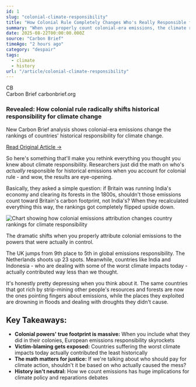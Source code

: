 ```yaml
---
id: 1
slug: "colonial-climate-responsibility"
title: "How Colonial Rule Completely Changes Who's Really Responsible for Climate Change"
summary: "When you properly count colonial-era emissions, the climate responsibility rankings get turned upside down. The UK jumps from 9th to 5th place globally, while countries like India and Indonesia - despite being huge - actually contributed way less than we thought. It's a stark reminder of how colonial powers extracted resources and damaged the environment, then left the bill for someone else to pay."
date: 2025-08-22T00:00:00.000Z
source: "Carbon Brief"
timeAgo: "2 hours ago"
category: "despair"
tags:
  - climate
  - history
url: "/article/colonial-climate-responsibility"
---
```


<div class="source-link-card">
	<div class="link-card-header">
		<div class="source-logo-text">CB</div>
		<div class="link-meta">
			<span class="source-name">Carbon Brief</span>
			<span class="link-url">carbonbrief.org</span>
		</div>
	</div>
	<h3 class="link-title">Revealed: How colonial rule radically shifts historical responsibility for climate change</h3>
	<p class="link-description">New Carbon Brief analysis shows colonial-era emissions change the rankings of countries' historical responsibility for climate change.</p>
	<a href="https://www.carbonbrief.org/revealed-how-colonial-rule-radically-shifts-historical-responsibility-for-climate-change/" target="_blank" class="read-original-btn">Read Original Article →</a>
</div>

So here's something that'll make you rethink everything you thought you knew about climate responsibility. Researchers just did the math on who's *actually* responsible for historical emissions when you account for colonial rule - and wow, the results are eye-opening.

Basically, they asked a simple question: if Britain was running India's economy and clearing its forests in the 1800s, shouldn't those emissions count toward Britain's carbon footprint, not India's? When they recalculated everything this way, the rankings got completely flipped upside down.

<div class="article-image">
	<img src="/images/colonialism-adjusted-emissions.webp" alt="Chart showing how colonial emissions attribution changes country rankings for climate responsibility" />
	<p class="image-caption">The dramatic shifts when you properly attribute colonial emissions to the powers that were actually in control.</p>
</div>

The UK jumps from 9th place to 5th in global emissions responsibility. The Netherlands shoots up 23 spots. Meanwhile, countries like India and Indonesia - who are dealing with some of the worst climate impacts today - actually contributed way less than we thought.

It's honestly pretty depressing when you think about it. The same countries that got rich by strip-mining other people's resources and forests are now the ones pointing fingers about emissions, while the places they exploited are drowning in floods and dealing with droughts they didn't cause.

## Key Takeaways:

- **Colonial powers' true footprint is massive:** When you include what they did in their colonies, European emissions responsibility skyrockets
- **Victim-blaming gets exposed:** Countries suffering the worst climate impacts today actually contributed the least historically
- **The math matters for justice:** If we're talking about who should pay for climate action, shouldn't it be based on who actually caused the mess?
- **History isn't neutral:** How we count emissions has huge implications for climate policy and reparations debates